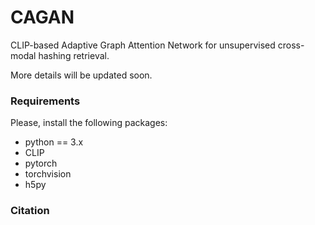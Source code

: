 # CAGAN
CLIP-based Adaptive Graph Attention Network for unsupervised cross-modal hashing retrieval.

More details will be updated soon.

### Requirements
Please, install the following packages:

- python == 3.x 
- CLIP
- pytorch
- torchvision
- h5py

### Citation

